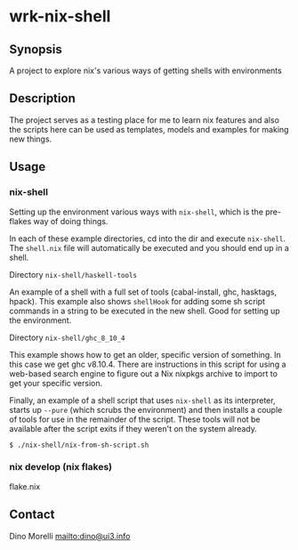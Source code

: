 # wrk-nix-shell


## Synopsis

A project to explore nix's various ways of getting shells with environments


## Description

The project serves as a testing place for me to learn nix features and also the
scripts here can be used as templates, models and examples for making new
things.


## Usage

### nix-shell

Setting up the environment various ways with `nix-shell`, which is the
pre-flakes way of doing things.

In each of these example directories, cd into the dir and execute `nix-shell`.
The `shell.nix` file will automatically be executed and you should end up in a
shell.

Directory `nix-shell/haskell-tools`

An example of a shell with a full set of tools (cabal-install, ghc, hasktags,
hpack). This example also shows `shellHook` for adding some sh script commands
in a string to be executed in the new shell. Good for setting up the
environment.

Directory `nix-shell/ghc_8_10_4`

This example shows how to get an older, specific version of something. In this
case we get ghc v8.10.4. There are instructions in this script for using a
web-based search engine to figure out a Nix nixpkgs archive to import to get
your specific version.

Finally, an example of a shell script that uses `nix-shell` as its interpreter,
starts up `--pure` (which scrubs the environment) and then installs a couple of
tools for use in the remainder of the script. These tools will not be available
after the script exits if they weren't on the system already.

    $ ./nix-shell/nix-from-sh-script.sh

### nix develop (nix flakes)

flake.nix


## Contact

Dino Morelli <mailto:dino@ui3.info>
